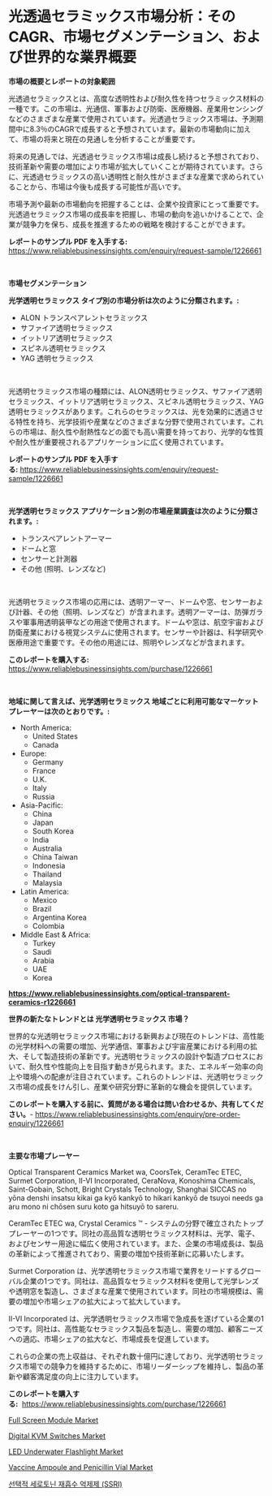 <p><h1>光透過セラミックス市場分析：そのCAGR、市場セグメンテーション、および世界的な業界概要</h1></p><p><strong>市場の概要とレポートの対象範囲</strong></p>
<p><p>光透過セラミックスとは、高度な透明性および耐久性を持つセラミックス材料の一種です。この市場は、光通信、軍事および防衛、医療機器、産業用センシングなどのさまざまな産業で使用されています。光透過セラミックス市場は、予測期間中に8.3％のCAGRで成長すると予想されています。最新の市場動向に加えて、市場の将来と現在の見通しを分析することが重要です。</p><p>将来の見通しでは、光透過セラミックス市場は成長し続けると予想されており、技術革新や需要の増加により市場が拡大していくことが期待されています。さらに、光透過セラミックスの高い透明性と耐久性がさまざまな産業で求められていることから、市場は今後も成長する可能性が高いです。</p><p>市場予測や最新の市場動向を把握することは、企業や投資家にとって重要です。光透過セラミックス市場の成長率を把握し、市場の動向を追いかけることで、企業が競争力を保ち、成長を推進するための戦略を検討することができます。</p></p>
<p><strong>レポートのサンプル PDF を入手する:</strong> <a href="https://www.reliablebusinessinsights.com/enquiry/request-sample/1226661">https://www.reliablebusinessinsights.com/enquiry/request-sample/1226661</a></p>
<p>&nbsp;</p>
<p><strong>市場セグメンテーション</strong></p>
<p><strong>光学透明セラミックス タイプ別の市場分析は次のように分類されます。:</strong></p>
<p><ul><li>ALON トランスペアレントセラミックス</li><li>サファイア透明セラミックス</li><li>イットリア透明セラミックス</li><li>スピネル透明セラミックス</li><li>YAG 透明セラミックス</li></ul></p>
<p>&nbsp;</p>
<p><p>光透明セラミックス市場の種類には、ALON透明セラミックス、サファイア透明セラミックス、イットリア透明セラミックス、スピネル透明セラミックス、YAG透明セラミックスがあります。これらのセラミックスは、光を効果的に透過させる特性を持ち、光学技術や産業などのさまざまな分野で使用されています。これらの市場は、耐久性や耐熱性などの面でも高い需要を持っており、光学的な性質や耐久性が重要視されるアプリケーションに広く使用されています。</p></p>
<p><strong>レポートのサンプル PDF を入手する:</strong>&nbsp;<a href="https://www.reliablebusinessinsights.com/enquiry/request-sample/1226661">https://www.reliablebusinessinsights.com/enquiry/request-sample/1226661</a></p>
<p>&nbsp;</p>
<p><strong> 光学透明セラミックス アプリケーション別の市場産業調査は次のように分類されます。:</strong></p>
<p><ul><li>トランスペアレントアーマー</li><li>ドームと窓</li><li>センサーと計測器</li><li>その他 (照明、レンズなど)</li></ul></p>
<p>&nbsp;</p>
<p><p>光透明セラミックス市場の応用には、透明アーマー、ドームや窓、センサーおよび計器、その他（照明、レンズなど）が含まれます。透明アーマーは、防弾ガラスや軍事用透明装甲などの用途で使用されます。ドームや窓は、航空宇宙および防衛産業における視覚システムに使用されます。センサーや計器は、科学研究や医療用途で重要です。その他の用途には、照明やレンズなどが含まれます。</p></p>
<p><strong>このレポートを購入する:</strong>&nbsp; <a href="https://www.reliablebusinessinsights.com/purchase/1226661">https://www.reliablebusinessinsights.com/purchase/1226661</a></p>
<p>&nbsp;</p>
<p><strong>地域に関して言えば、光学透明セラミックス 地域ごとに利用可能なマーケットプレーヤーは次のとおりです。:</strong></p>
<p><ul>
    <li>
        North America:
        <ul>
            <li>United States</li>
            <li>Canada</li>
        </ul>
    </li>
    <li>
        Europe:
        <ul>
            <li>Germany</li>
            <li>France</li>
            <li>U.K.</li>
            <li>Italy</li>
            <li>Russia</li>
        </ul>
    </li>
    <li>
        Asia-Pacific:
        <ul>
            <li>China</li>
            <li>Japan</li>
            <li>South Korea</li>
            <li>India</li>
            <li>Australia</li>
            <li>China Taiwan</li>
            <li>Indonesia</li>
            <li>Thailand</li>
            <li>Malaysia</li>
        </ul>
    </li>
    <li>
        Latin America:
        <ul>
            <li>Mexico</li>
            <li>Brazil</li>
            <li>Argentina Korea</li>
            <li>Colombia</li>
        </ul>
    </li>
    <li>
        Middle East & Africa:
        <ul>
            <li>Turkey</li>
            <li>Saudi</li>
            <li>Arabia</li>
            <li>UAE</li>
            <li>Korea</li>
        </ul>
    </li>
    </ul></p>
<p><strong><a href="https://www.reliablebusinessinsights.com/optical-transparent-ceramics-r1226661">https://www.reliablebusinessinsights.com/optical-transparent-ceramics-r1226661</a></strong>&nbsp;</p>
<p><strong>世界の新たなトレンドとは 光学透明セラミックス 市場？</strong></p>
<p><p>世界的な光透明セラミックス市場における新興および現在のトレンドは、高性能の光学材料への需要の増加、光学通信、軍事および宇宙産業における利用の拡大、そして製造技術の革新です。光透明セラミックスの設計や製造プロセスにおいて、耐久性や性能向上を目指す動きが見られます。また、エネルギー効率の向上や環境への配慮が注目されています。これらのトレンドは、光透明セラミックス市場の成長をけん引し、産業や研究分野に革新的な機会を提供しています。</p></p>
<p><strong>このレポートを購入する前に、質問がある場合は問い合わせるか、共有してください。</strong>- <a href="https://www.reliablebusinessinsights.com/enquiry/pre-order-enquiry/1226661">https://www.reliablebusinessinsights.com/enquiry/pre-order-enquiry/1226661</a></p>
<p>&nbsp;</p>
<p><strong>主要な市場プレーヤー</strong></p>
<p><p>Optical Transparent Ceramics Market wa, CoorsTek, CeramTec ETEC, Surmet Corporation, II-VI Incorporated, CeraNova, Konoshima Chemicals, Saint-Gobain, Schott, Bright Crystals Technology, Shanghai SICCAS no yōna denshi insatsu kikai ga kyō kankyō to hikari kankyō de tsuyoi needs ga aru mono ni chōsen suru koto ga hitsuyō to sareru.</p><p>CeramTec ETEC wa, Crystal Ceramics ™ - システムの分野で確立されたトッププレーヤーの1つです。同社の高品質な透明セラミックス材料は、光学、電子、およびセンサー用途に幅広く使用されています。また、企業の市場成長は、製品の革新によって推進されており、需要の増加や技術革新に応募いたします。</p><p>Surmet Corporation は、光学透明セラミックス市場で業界をリードするグローバル企業の1つです。同社は、高品質なセラミックス材料を使用して光学レンズや透明窓を製造し、さまざまな産業で使用されています。同社の市場規模は、需要の増加や市場シェアの拡大によって拡大しています。</p><p>II-VI Incorporated は、光学透明セラミックス市場で急成長を遂げている企業の1つです。同社は、高性能なセラミックス製品を製造し、需要の増加、顧客ニーズへの適応、市場シェアの拡大など、市場成長を促進しています。</p><p>これらの企業の売上収益は、それぞれ数十億円に達しており、光学透明セラミックス市場での競争力を維持するために、市場リーダーシップを維持し、製品の革新や顧客満足度の向上に注力しています。</p></p>
<p><strong>このレポートを購入する:</strong>&nbsp;&nbsp;<a href="https://www.reliablebusinessinsights.com/purchase/1226661">https://www.reliablebusinessinsights.com/purchase/1226661</a></p>
<p><p><a href="https://www.linkedin.com/pulse/full-screen-module-market-analysis-its-cagr-segmentation-utpwe?trackingId=5v9Yc2wv0I%2FsQYbSIE9f8Q%3D%3D">Full Screen Module Market</a></p><p><a href="https://issuu.com/reportprime-2/docs/digital-kvm-switches-market-size-2030.pptx">Digital KVM Switches Market</a></p><p><a href="https://www.linkedin.com/pulse/analyzing-led-underwater-flashlight-market-global-industry-j2kqe?trackingId=zCSMBYHOhlNJ7bzfpfX9dw%3D%3D">LED Underwater Flashlight Market</a></p><p><a href="https://github.com/ashepherd82/Market-Research-Report-List-4/blob/main/vaccine-ampoule-and-penicillin-vial-market.md">Vaccine Ampoule and Penicillin Vial Market</a></p><p><a href="https://github.com/admichael111/Market-Research-Report-List-1/blob/main/577227283180.md">선택적 세로토닌 재흡수 억제제 (SSRI)</a></p></p>